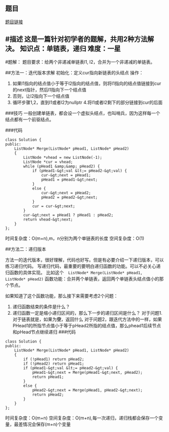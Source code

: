 ## 题目
[题目链接](https://www.nowcoder.com/practice/d8b6b4358f774294a89de2a6ac4d9337?tpId=308&tqId=23267&sourceUrl=/exam/oj&channenl=wgithub&fromPut=wgithub)

#描述
这是一篇针对初学者的题解，共用2种方法解决。
知识点：单链表，递归
难度：一星
---
#题解：
题目要求：给两个非递减单链表l1, l2，合并为一个非递减的单链表。

##方法一：迭代版本求解
初始化：定义cur指向新链表的头结点
操作：
1. 如果l1指向的结点值小于等于l2指向的结点值，则将l1指向的结点值链接到cur的next指针，然后l1指向下一个结点值
2. 否则，让l2指向下一个结点值
3. 循环步骤1,2，直到l1或者l2为nullptr
4.将l1或者l2剩下的部分链接到cur的后面

###技巧
一般创建单链表，都会设一个虚拟头结点，也叫哨兵，因为这样每一个结点都有一个前驱结点。

###代码
```
class Solution {
public:
    ListNode* Merge(ListNode* pHead1, ListNode* pHead2)
    {
        ListNode *vhead = new ListNode(-1);
        ListNode *cur = vhead;
        while (pHead1 &amp;&amp; pHead2) {
            if (pHead1-&gt;val &lt;= pHead2-&gt;val) {
                cur-&gt;next = pHead1;
                pHead1 = pHead1-&gt;next;
            }
            else {
                cur-&gt;next = pHead2;
                pHead2 = pHead2-&gt;next;
            }
            cur = cur-&gt;next;
        }
        cur-&gt;next = pHead1 ? pHead1 : pHead2;
        return vhead-&gt;next;
    }
};
```
时间复杂度：O(m+n),m，n分别为两个单链表的长度
空间复杂度：O(1)

##方法二：递归版本

方法一的迭代版本，很好理解，代码也好写。但是有必要介绍一下递归版本，可以练习递归代码。
写递归代码，最重要的要明白递归函数的功能。可以不必关心递归函数的具体实现。
比如这个`  ListNode* Merge(ListNode* pHead1, ListNode* pHead2)`
函数功能：合并两个单链表，返回两个单链表头结点值小的那个节点。

如果知道了这个函数功能，那么接下来需要考虑2个问题：
1. 递归函数结束的条件是什么？
2. 递归函数一定是缩小递归区间的，那么下一步的递归区间是什么？
对于问题1.对于链表就是，如果为**空**，返回什么
对于问题2，跟迭代方法中的一样，如果PHead1的所指节点值小于等于pHead2所指的结点值，那么phead1后续节点和pHead节点继续递归
###代码
```
class Solution {
public:
    ListNode* Merge(ListNode* pHead1, ListNode* pHead2)
    {
        if (!pHead1) return pHead2;
        if (!pHead2) return pHead1;
        if (pHead1-&gt;val &lt;= pHead2-&gt;val) {
            pHead1-&gt;next = Merge(pHead1-&gt;next, pHead2);
            return pHead1;
        }
        else {
            pHead2-&gt;next = Merge(pHead1, pHead2-&gt;next);
            return pHead2;
        }
    }
};
```
时间复杂度：O(m+n)
空间复杂度：O(m+n),每一次递归，递归栈都会保存一个变量，最差情况会保存(m+n)个变量